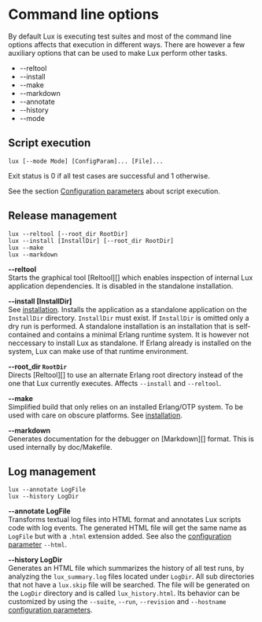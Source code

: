 Command line options
====================

By default Lux is executing test suites and most of the command line
options affects that execution in different ways. There are however a
few auxiliary options that can be used to make Lux perform other
tasks.

* --reltool
* --install
* --make
* --markdown
* --annotate
* --history
* --mode

Script execution
----------------

    lux [--mode Mode] [ConfigParam]... [File]...

Exit status is 0 if all test cases are successful and 1 otherwise.

See the section [Configuration parameters](#config_params) about
script execution.

Release management
------------------

    lux --reltool [--root_dir RootDir]
    lux --install [InstallDir] [--root_dir RootDir]
    lux --make
    lux --markdown

**--reltool**  
Starts the graphical tool [Reltool][] which enables inspection of
internal Lux application dependencies. It is disabled in the
standalone installation.

**--install \[InstallDir\]**  
See [installation](#../INSTALL). Installs the application as a
standalone application on the `InstallDir` directory. `InstallDir`
must exist. If `InstallDir` is omitted only a dry run is performed. A
standalone installation is an installation that is self-contained and
contains a minimal Erlang runtime system. It is however not neccessary
to install Lux as standalone. If Erlang already is installed on the
system, Lux can make use of that runtime environment.
    
**--root\_dir `RootDir`**  
Directs [Reltool][] to use an alternate Erlang root directory instead
of the one that Lux currently executes. Affects `--install` and
`--reltool`.

**--make**  
Simplified build that only relies on an installed Erlang/OTP system.
To be used with care on obscure platforms. See
[installation](#../INSTALL).
    
**--markdown**  
Generates documentation for the debugger on [Markdown][] format.
This is used internally by doc/Makefile.
    
Log management
--------------

    lux --annotate LogFile
    lux --history LogDir

**--annotate LogFile**  
Transforms textual log files into HTML format and annotates Lux
scripts code with log events. The generated HTML file will get the
same name as `LogFile` but with a `.html` extension added. See also
the [configuration parameter](#config_params) `--html`.

**--history LogDir**  
Generates an HTML file which summarizes the history of all test runs,
by analyzing the `lux_summary.log` files located under `LogDir`. All
sub directories that not have a `lux.skip` file will be searched. The
file will be generated on the `LogDir` directory and is called
`lux_history.html`. Its behavior can be customized by using the
`--suite`, `--run`, `--revision` and `--hostname`
[configuration parameters](#config_params).
